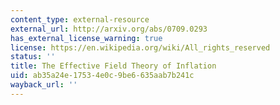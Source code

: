 ```yaml
---
content_type: external-resource
external_url: http://arxiv.org/abs/0709.0293
has_external_license_warning: true
license: https://en.wikipedia.org/wiki/All_rights_reserved
status: ''
title: The Effective Field Theory of Inflation
uid: ab35a24e-1753-4e0c-9be6-635aab7b241c
wayback_url: ''
---
```

